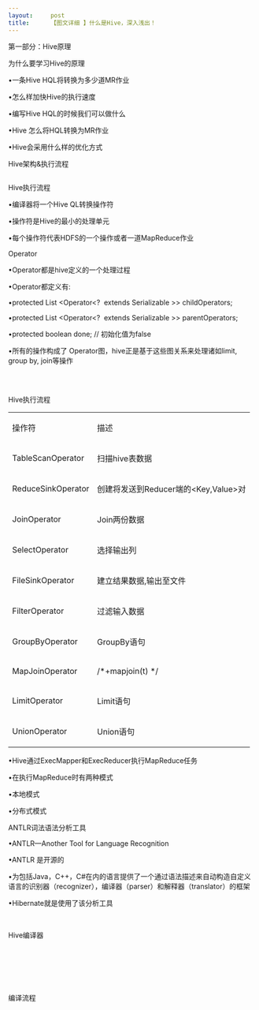 ```yaml
---
layout:     post
title:      【图文详细 】什么是Hive，深入浅出！
---
```

<div id="article_content" class="article_content clearfix csdn-tracking-statistics" data-pid="blog" data-mod="popu_307" data-dsm="post">
								            <link rel="stylesheet" href="https://csdnimg.cn/release/phoenix/template/css/ck_htmledit_views-f76675cdea.css">
						<div class="htmledit_views" id="content_views">
                <p>第一部分：Hive原理</p>

<p>为什么要学习Hive的原理</p>

<p>•一条Hive HQL将转换为多少道MR作业</p>

<p>•怎么样加快Hive的执行速度</p>

<p>•编写Hive HQL的时候我们可以做什么</p>

<p>•Hive 怎么将HQL转换为MR作业</p>

<p>•Hive会采用什么样的优化方式</p>

<p>Hive架构&amp;执行流程</p>

<p><img alt="" class="has" src="http://sishuok.com/forum/upload/2012/10/23/6c2201a92e7af60fc884cfc537e5b1a6__1.JPG"></p>

<p>Hive执行流程</p>

<p>•编译器将一个Hive QL转换操作符</p>

<p>•操作符是Hive的最小的处理单元</p>

<p>•每个操作符代表HDFS的一个操作或者一道MapReduce作业</p>

<p>Operator</p>

<p>•Operator都是hive定义的一个处理过程</p>

<p>•Operator都定义有:</p>

<p>•protected List &lt;Operator&lt;?  extends Serializable &gt;&gt; childOperators; </p>

<p>•protected List &lt;Operator&lt;?  extends Serializable &gt;&gt; parentOperators; </p>

<p>•protected boolean done; // 初始化值为false</p>

<p>•所有的操作构成了 Operator图，hive正是基于这些图关系来处理诸如limit, group by, join等操作</p>

<p><img alt="" class="has" src="http://sishuok.com/forum/upload/2012/10/23/28782d300a2b4aa93dfb6573b0ba90fb__3.JPG"></p>

<p> </p>

<p>Hive执行流程</p>

<table cellpadding="0" cellspacing="0"><tbody><tr><td>
			<p>操作符</p>
			</td>
			<td>
			<p>描述</p>
			</td>
		</tr><tr><td>
			<p>TableScanOperator</p>
			</td>
			<td>
			<p>扫描hive表数据</p>
			</td>
		</tr><tr><td>
			<p>ReduceSinkOperator</p>
			</td>
			<td>
			<p>创建将发送到Reducer端的&lt;Key,Value&gt;对</p>
			</td>
		</tr><tr><td>
			<p>JoinOperator</p>
			</td>
			<td>
			<p>Join两份数据</p>
			</td>
		</tr><tr><td>
			<p>SelectOperator</p>
			</td>
			<td>
			<p>选择输出列</p>
			</td>
		</tr><tr><td>
			<p>FileSinkOperator</p>
			</td>
			<td>
			<p>建立结果数据,输出至文件</p>
			</td>
		</tr><tr><td>
			<p>FilterOperator</p>
			</td>
			<td>
			<p>过滤输入数据</p>
			</td>
		</tr><tr><td>
			<p>GroupByOperator</p>
			</td>
			<td>
			<p>GroupBy语句</p>
			</td>
		</tr><tr><td>
			<p>MapJoinOperator</p>
			</td>
			<td>
			<p>/*+mapjoin(t) */</p>
			</td>
		</tr><tr><td>
			<p>LimitOperator</p>
			</td>
			<td>
			<p>Limit语句</p>
			</td>
		</tr><tr><td>
			<p>UnionOperator</p>
			</td>
			<td>
			<p>Union语句</p>
			</td>
		</tr></tbody></table><p>•Hive通过ExecMapper和ExecReducer执行MapReduce任务</p>

<p>•在执行MapReduce时有两种模式</p>

<p>•本地模式</p>

<p>•分布式模式</p>

<p>ANTLR词法语法分析工具</p>

<p>•ANTLR—Another Tool for Language Recognition</p>

<p>•ANTLR 是开源的</p>

<p>•为包括Java，C++，C#在内的语言提供了一个通过语法描述来自动构造自定义语言的识别器（recognizer），编译器（parser）和解释器（translator）的框架</p>

<p>•Hibernate就是使用了该分析工具</p>

<p> </p>

<p>Hive编译器</p>

<p> <img alt="" class="has" src="http://sishuok.com/forum/upload/2012/10/23/53050ac67d8e2661a8bfe7a903d1a2ca__4.JPG"></p>

<p> <img alt="" class="has" src="http://sishuok.com/forum/upload/2012/10/23/c7c53345c7114fbe5b0d2382556a4f37__5.JPG"></p>

<p>  </p>

<p>编译流程</p>

<p> <img alt="" class="has" src="http://sishuok.com/forum/upload/2012/10/23/4addc6b930b9971f8d055c2a57703c2a__6.JPG"></p>

<p><img alt="" class="has" src="http://sishuok.com/forum/upload/2012/10/23/6bd81700b66b9ec610bf8b23d97f0234__7.JPG"></p>            </div>
                </div>
